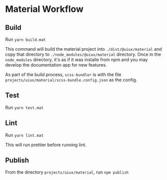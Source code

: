 # Material Workflow

## Build

Run `yarn build.mat`

This command will build the material project into `./dist/@uiux/material` and copy that directory to `./node_modules/@uiux/material` directory. Once in the `node_modules` directory, it's as if it was installe from npm and you may develop the documentation app for new features.

As part of the build process, `scss-bundler` is with the file `projects/uiux/material/scss-bundle.config.json` as the config.

## Test

Run `yarn test.mat`

## Lint

Run `yarn lint.mat`

This will run prettier before running lint.

## Publish

From the directory `projects/uiux/material`, run `npm publish`

